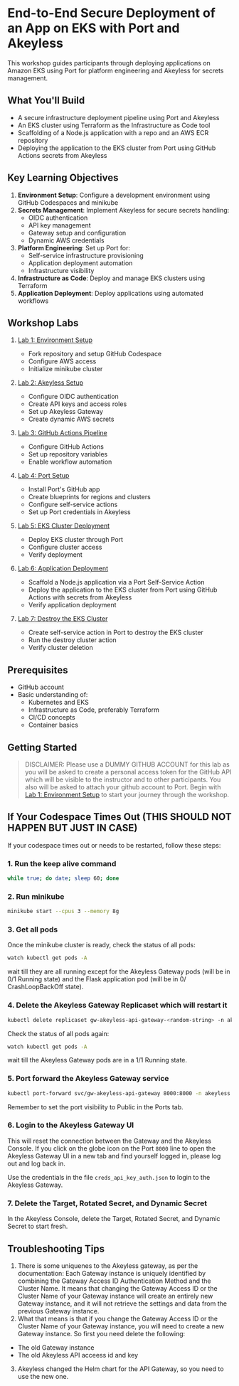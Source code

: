 # End-to-End Secure Deployment of an App on EKS with Port and Akeyless

This workshop guides participants through deploying applications on Amazon EKS using Port for platform engineering and Akeyless for secrets management.

## What You'll Build
- A secure infrastructure deployment pipeline using Port and Akeyless
- An EKS cluster using Terraform as the Infrastructure as Code tool
- Scaffolding of a Node.js application with a repo and an AWS ECR repository
- Deploying the application to the EKS cluster from Port using GitHub Actions secrets from Akeyless

## Key Learning Objectives
1. **Environment Setup**: Configure a development environment using GitHub Codespaces and minikube
2. **Secrets Management**: Implement Akeyless for secure secrets handling:
   - OIDC authentication
   - API key management
   - Gateway setup and configuration
   - Dynamic AWS credentials
3. **Platform Engineering**: Set up Port for:
   - Self-service infrastructure provisioning
   - Application deployment automation
   - Infrastructure visibility
4. **Infrastructure as Code**: Deploy and manage EKS clusters using Terraform
5. **Application Deployment**: Deploy applications using automated workflows

## Workshop Labs

1. [Lab 1: Environment Setup](Lab01/guide.md)
   - Fork repository and setup GitHub Codespace
   - Configure AWS access
   - Initialize minikube cluster

2. [Lab 2: Akeyless Setup](Lab02/guide.md)
   - Configure OIDC authentication
   - Create API keys and access roles
   - Set up Akeyless Gateway
   - Create dynamic AWS secrets

3. [Lab 3: GitHub Actions Pipeline](Lab03/guide.md)
   - Configure GitHub Actions
   - Set up repository variables
   - Enable workflow automation

4. [Lab 4: Port Setup](Lab04/guide.md)
   - Install Port's GitHub app
   - Create blueprints for regions and clusters
   - Configure self-service actions
   - Set up Port credentials in Akeyless

5. [Lab 5: EKS Cluster Deployment](Lab05/guide.md)
   - Deploy EKS cluster through Port
   - Configure cluster access
   - Verify deployment

6. [Lab 6: Application Deployment](Lab06/guide.md)
   - Scaffold a Node.js application via a Port Self-Service Action
   - Deploy the application to the EKS cluster from Port using GitHub Actions with secrets from Akeyless
   - Verify application deployment

7. [Lab 7: Destroy the EKS Cluster](Lab07/guide.md)
   - Create self-service action in Port to destroy the EKS cluster
   - Run the destroy cluster action
   - Verify cluster deletion

## Prerequisites
- GitHub account
- Basic understanding of:
  - Kubernetes and EKS
  - Infrastructure as Code, preferably Terraform
  - CI/CD concepts
  - Container basics

## Getting Started

> DISCLAIMER: Please use a DUMMY GITHUB ACCOUNT for this lab as you will be asked to create a personal access token for the GitHub API which will be visible to the instructor and to other participants. You also will be asked to attach your github account to Port.
Begin with [Lab 1: Environment Setup](Lab01/guide.md) to start your journey through the workshop.

## If Your Codespace Times Out (THIS SHOULD NOT HAPPEN BUT JUST IN CASE)
If your codespace times out or needs to be restarted, follow these steps:

### 1. Run the keep alive command

```bash
while true; do date; sleep 60; done
```

### 2. Run minikube
```bash
minikube start --cpus 3 --memory 8g
```

### 3. Get all pods
Once the minikube cluster is ready, check the status of all pods:
```bash
watch kubectl get pods -A
```
wait till they are all running except for the Akeyless Gateway pods (will be in 0/1 Running state) and the Flask application pod (will be in 0/ CrashLoopBackOff state).

### 4. Delete the Akeyless Gateway Replicaset which will restart it

```bash
kubectl delete replicaset gw-akeyless-api-gateway-<random-string> -n akeyless
```

Check the status of all pods again:
```bash
watch kubectl get pods -A
```

wait till the Akeyless Gateway pods are in a 1/1 Running state.

### 5. Port forward the Akeyless Gateway service

```bash
kubectl port-forward svc/gw-akeyless-api-gateway 8000:8000 -n akeyless
```
Remember to set the port visibility to Public in the Ports tab.


### 6. Login to the Akeyless Gateway UI

This will reset the connection between the Gateway and the Akeyless Console. If you click on the globe icon on the Port `8000` line to open the Akeyless Gateway UI in a new tab and find yourself logged in, please log out and log back in.

Use the credentials in the file `creds_api_key_auth.json` to login to the Akeyless Gateway.

### 7. Delete the Target, Rotated Secret, and Dynamic Secret

In the Akeyless Console, delete the Target, Rotated Secret, and Dynamic Secret to start fresh.

## Troubleshooting Tips

1. There is some uniquenes to the Akeyless gateway, as per the documentation: Each Gateway instance is uniquely identified by combining the Gateway Access ID Authentication Method and the Cluster Name. It means that changing the Gateway Access ID or the Cluster Name of your Gateway instance will create an entirely new Gateway instance, and it will not retrieve the settings and data from the previous Gateway instance.
2. What that means is that if you change the Gateway Access ID or the Cluster Name of your Gateway instance, you will need to create a new Gateway instance. So first you need delete the following:
  - The old Gateway instance
  - The old Akeyless API acceess id and key
3. Akeyless changed the Helm chart for the API Gateway, so you need to use the new one.
